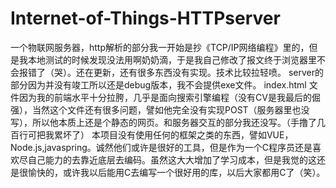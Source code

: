# Internet-of-Things-HTTPserver
一个物联网服务器，http解析的部分我一开始是抄《TCP/IP网络编程》里的，但是我本地测试的时候发现没法用啊奶奶滴，于是我自己修改了报文终于浏览器里不会报错了（哭）。还在更新，还有很多东西没有实现。技术比较拉轻喷。
server的部分因为并没有竣工所以还是debug版本，我不会提供exe文件。
index.html 文件因为我的前端水平十分拉胯，几乎是面向搜索引擎编程（没有CV是我最后的倔强），当然这个文件还有很多问题，譬如他完全没有实现POST（服务器里也没写），所以他本质上还是个静态的网页。和服务器交互的部分我还没写。（手撸了几百行可把我累坏了）
本项目没有使用任何的框架之类的东西，譬如VUE，Node.js,javaspring。诚然他们或许是很好的工具，但是作为一个C程序员还是喜欢尽自己能力的去靠近底层去编码。虽然这大大增加了学习成本，但是我觉的这还是很愉快的，或许我以后能用C去编写一个很好用的库，以后大家都用C了（笑）。
